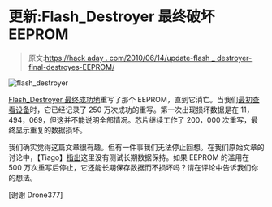 # 更新:Flash_Destroyer 最终破坏 EEPROM

> 原文:[https://hack aday . com/2010/06/14/update-flash _ destroyer-final-destroyes-EEPROM/](https://hackaday.com/2010/06/14/update-flash_destroyer-final-destroys-eeprom/)

![](../Images/ab0b2abfd5e0b1ad6041a964ee392f9b.png "flash_destroyer")

[Flash_Destroyer 最终成功地](http://dangerousprototypes.com/2010/06/10/flash-destroyer-wrap-up/)重写了那个 EEPROM，直到它消亡。当我们[最初查看设备](http://hackaday.com/2010/05/28/russian-roulette-for-eeprom/)时，它已经记录了 250 万次成功的重写。第一次出现损坏数据是在 11，494，069，但这并不能说明全部情况。芯片继续工作了 200，000 次重写，最终显示重复的数据损坏。

我们确实觉得这篇文章很有趣。但有一件事我们无法停止回想。在我们原始文章的讨论中，【Tiago】[指出](http://hackaday.com/2010/05/28/russian-roulette-for-eeprom/#comment-146313)这里没有测试长期数据保持。如果 EEPROM 的滥用在 500 万次重写后停止，它还能长期保存数据而不损坏吗？请在评论中告诉我们你的想法。

[谢谢 Drone377]